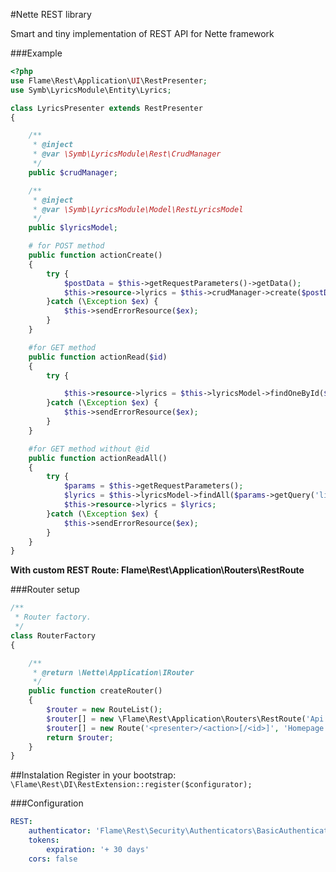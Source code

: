 #Nette REST library

Smart and tiny implementation of REST API for Nette framework

###Example

```php
<?php
use Flame\Rest\Application\UI\RestPresenter;
use Symb\LyricsModule\Entity\Lyrics;

class LyricsPresenter extends RestPresenter
{

	/**
	 * @inject
	 * @var \Symb\LyricsModule\Rest\CrudManager
	 */
	public $crudManager;

	/**
	 * @inject
	 * @var \Symb\LyricsModule\Model\RestLyricsModel
	 */
	public $lyricsModel;

	# for POST method
	public function actionCreate()
	{
		try {
			$postData = $this->getRequestParameters()->getData();
			$this->resource->lyrics = $this->crudManager->create($postData);
		}catch (\Exception $ex) {
			$this->sendErrorResource($ex);
		}
	}

	#for GET method
	public function actionRead($id)
	{
		try {

			$this->resource->lyrics = $this->lyricsModel->findOneById($id);
		}catch (\Exception $ex) {
			$this->sendErrorResource($ex);
		}
	}

	#for GET method without @id
	public function actionReadAll()
	{
		try {
			$params = $this->getRequestParameters();
			$lyrics = $this->lyricsModel->findAll($params->getQuery('limit', 10), $params->getQuery('limit', 0));
			$this->resource->lyrics = $lyrics;
		}catch (\Exception $ex) {
			$this->sendErrorResource($ex);
		}
	}
} 
```

**With custom REST Route: Flame\Rest\Application\Routers\RestRoute**

###Router setup

```php
/**
 * Router factory.
 */
class RouterFactory
{

	/**
	 * @return \Nette\Application\IRouter
	 */
	public function createRouter()
	{
		$router = new RouteList();
		$router[] = new \Flame\Rest\Application\Routers\RestRoute('Api:V1');
		$router[] = new Route('<presenter>/<action>[/<id>]', 'Homepage:default');
		return $router;
	}
}

```

##Instalation
Register in your bootstrap:
`\Flame\Rest\DI\RestExtension::register($configurator);`

###Configuration
```yaml
REST:
	authenticator: 'Flame\Rest\Security\Authenticators\BasicAuthenticator'
	tokens:
		expiration: '+ 30 days'
	cors: false
```



